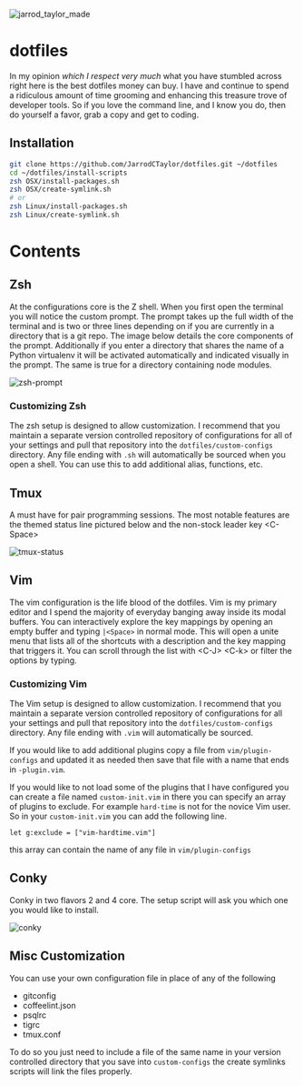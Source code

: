 ![jarrod_taylor_made](https://cloud.githubusercontent.com/assets/4416952/4179463/baa22c1a-36c7-11e4-8d8b-b0d1cee0caa6.png)

# dotfiles

In my opinion *which I respect very much* what you have stumbled across right
here is the best dotfiles money can buy. I have and continue to spend a
ridiculous amount of time grooming and enhancing this treasure trove of
developer tools. So if you love the command line, and I know you do, then do
yourself a favor, grab a copy and get to coding.

## Installation

``` bash
git clone https://github.com/JarrodCTaylor/dotfiles.git ~/dotfiles
cd ~/dotfiles/install-scripts
zsh OSX/install-packages.sh
zsh OSX/create-symlink.sh
# or
zsh Linux/install-packages.sh
zsh Linux/create-symlink.sh
```

# Contents

## Zsh

At the configurations core is the Z shell. When you first open the terminal you
will notice the custom prompt. The prompt takes up the full width of the
terminal and is two or three lines depending on if you are currently in a
directory that is a git repo. The image below details the core components of
the prompt. Additionally if you enter a directory that shares the name of a
Python virtualenv it will be activated automatically and indicated visually in
the prompt. The same is true for a directory containing node modules.

![zsh-prompt](https://cloud.githubusercontent.com/assets/4416952/4179773/ecec6e52-36d5-11e4-9317-bd6af3313e73.png)

### Customizing Zsh

The zsh setup is designed to allow customization. I recommend that you maintain
a separate version controlled repository of configurations for all of your
settings and pull that repository into the `dotfiles/custom-configs` directory.
Any file ending with `.sh` will automatically be sourced when you open a shell.
You can use this to add additional alias, functions, etc.


## Tmux

A must have for pair programming sessions. The most notable features are the
themed status line pictured below and the non-stock leader key \<C-Space>

![tmux-status](https://cloud.githubusercontent.com/assets/4416952/4179937/429dc236-36dd-11e4-87ad-1aca9966db8d.png)

## Vim

The vim configuration is the life blood of the dotfiles. Vim is my primary
editor and I spend the majority of everyday banging away inside its modal
buffers. You can interactively explore the key mappings by opening an empty
buffer and typing `|<Space>` in normal mode. This will open a unite menu that
lists all of the shortcuts with a description and the key mapping that triggers
it. You can scroll through the list with \<C-J> \<C-k> or filter the options by
typing.

### Customizing Vim

The Vim setup is designed to allow customization. I recommend that you maintain
a separate version controlled repository of configurations for all your
settings and pull that repository into the `dotfiles/custom-configs` directory.
Any file ending with `.vim` will automatically be sourced.

If you would like to add additional plugins copy a file from
`vim/plugin-configs` and updated it as needed then save that file with a name
that ends in `-plugin.vim`.

If you would like to not load some of the plugins that I have configured you
can create a file named `custom-init.vim` in there you can specify an array of
plugins to exclude. For example `hard-time` is not for the novice Vim user. So
in your `custom-init.vim` you can add the following line.

``` text
let g:exclude = ["vim-hardtime.vim"]
```

this array can contain the name of any file in `vim/plugin-configs`


## Conky

Conky in two flavors 2 and 4 core. The setup script will ask you which one you
would like to install.

![conky](https://cloud.githubusercontent.com/assets/4416952/4180173/3ffd4868-36eb-11e4-84a9-2b50f8c00694.png)

## Misc Customization

You can use your own configuration file in place of any of the following
 * gitconfig
 * coffeelint.json
 * psqlrc
 * tigrc
 * tmux.conf

To do so you just need to include a file of the same name in your version
controlled directory that you save into `custom-configs` the create symlinks
scripts will link the files properly.
